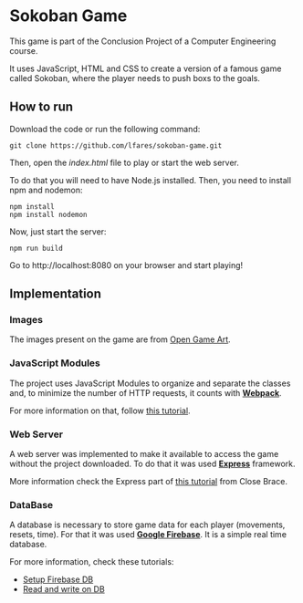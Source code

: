# Sokoban Game

This game is part of the Conclusion Project of a Computer Engineering course.

It uses JavaScript, HTML and CSS to create a version of a famous game called Sokoban, where the player needs to push boxs to the goals.

## How to run
Download the code or run the following command:

    git clone https://github.com/lfares/sokoban-game.git

Then, open the _index.html_ file to play or start the web server.

To do that you will need to have Node.js installed. Then, you need to install npm and nodemon:

    npm install
    npm install nodemon

Now, just start the server:

    npm run build

Go to http://localhost:8080 on your browser and start playing!

## Implementation

### Images
The images present on the game are from [Open Game Art](https://opengameart.org/content/sokoban-100-tiles).

### JavaScript Modules
The project uses JavaScript Modules to organize and separate the classes and, to minimize the number of HTTP requests, it counts with **[Webpack](https://webpack.js.org/)**. 

For more information on that, follow [this tutorial](https://www.sitepoint.com/bundle-static-site-webpack/).

### Web Server
A web server was implemented to make it available to access the game without the project downloaded. To do that it was used **[Express](https://expressjs.com/pt-br/)** framework. 

More information check the Express part of [this tutorial](https://closebrace.com/tutorials/2017-03-02/the-dead-simple-step-by-step-guide-for-front-end-developers-to-getting-up-and-running-with-nodejs-express-and-mongodb) from Close Brace.

### DataBase
A database is necessary to store game data for each player (movements, resets, time). For that it was used **[Google Firebase](https://console.firebase.google.com/u/2/?hl=pt-br)**. It is a simple real time database. 

For more information, check these tutorials:
* [Setup Firebase DB](https://firebase.google.com/docs/web/setup)
* [Read and write on DB](https://firebase.google.com/docs/database/web/read-and-write)